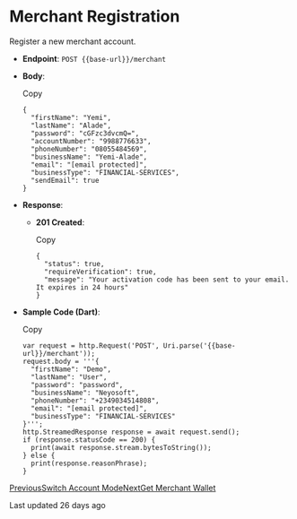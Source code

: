 # Merchant Registration

Register a new merchant account.

*   **Endpoint**: `POST {{base-url}}/merchant`
    
*   **Body**:
    
    Copy
    
    ```
    {
      "firstName": "Yemi",
      "lastName": "Alade",
      "password": "cGFzc3dvcmQ=",
      "accountNumber": "9988776633",
      "phoneNumber": "08055484569",
      "businessName": "Yemi-Alade",
      "email": "[email protected]",
      "businessType": "FINANCIAL-SERVICES",
      "sendEmail": true
    }
    ```
    
*   **Response**:
    
    *   **201 Created**:
        
        Copy
        
        ```
        {
          "status": true,
          "requireVerification": true,
          "message": "Your activation code has been sent to your email. It expires in 24 hours"
        }
        ```
        
    
*   **Sample Code (Dart)**:
    
    Copy
    
    ```
    var request = http.Request('POST', Uri.parse('{{base-url}}/merchant'));
    request.body = '''{
      "firstName": "Demo",
      "lastName": "User",
      "password": "password",
      "businessName": "Neyosoft",
      "phoneNumber": "+2349034514808",
      "email": "[email protected]",
      "businessType": "FINANCIAL-SERVICES"
    }''';
    http.StreamedResponse response = await request.send();
    if (response.statusCode == 200) {
      print(await response.stream.bytesToString());
    } else {
      print(response.reasonPhrase);
    }
    ```
    

[PreviousSwitch Account Mode](/xpress-wallet-api/merchant/switch-account-mode)[NextGet Merchant Wallet](/xpress-wallet-api/merchant/get-merchant-wallet)

Last updated 26 days ago
